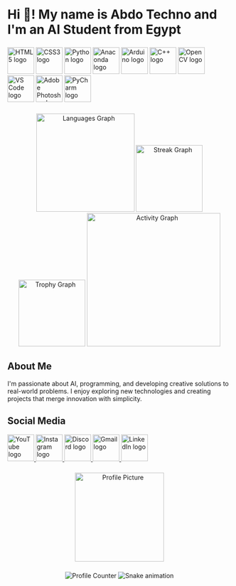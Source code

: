<h1 align="left">Hi 👋! My name is Abdo Techno and I'm an AI Student from Egypt</h1>

###

<div align="left">
  <img src="https://cdn.jsdelivr.net/gh/devicons/devicon/icons/html5/html5-original.svg" height="60" alt="HTML5 logo" />
  <img src="https://cdn.jsdelivr.net/gh/devicons/devicon/icons/css3/css3-original.svg" height="60" alt="CSS3 logo" />
  <img src="https://cdn.jsdelivr.net/gh/devicons/devicon/icons/python/python-original.svg" height="60" alt="Python logo" />
  <img src="https://cdn.jsdelivr.net/gh/devicons/devicon/icons/anaconda/anaconda-original.svg" height="60" alt="Anaconda logo" />
  <img src="https://cdn.simpleicons.org/arduino/00979D" height="60" alt="Arduino logo" />
  <img src="https://cdn.jsdelivr.net/gh/devicons/devicon/icons/cplusplus/cplusplus-original.svg" height="60" alt="C++ logo" />
  <img src="https://cdn.jsdelivr.net/gh/devicons/devicon/icons/opencv/opencv-original.svg" height="60" alt="OpenCV logo" />
  <img src="https://cdn.jsdelivr.net/gh/devicons/devicon/icons/vscode/vscode-original.svg" height="60" alt="VS Code logo" />
  <img src="https://cdn.simpleicons.org/adobephotoshop/31A8FF" height="60" alt="Adobe Photoshop logo" />
  <img src="https://cdn.jsdelivr.net/gh/devicons/devicon/icons/pycharm/pycharm-original.svg" height="60" alt="PyCharm logo" />
</div>

###

<div align="center">
  <img src="https://github-readme-stats.vercel.app/api/top-langs?username=Abdo-techno&locale=en&hide_title=false&layout=compact&card_width=320&langs_count=12&theme=aura&hide_border=false" height="221" alt="Languages Graph" />
  <img src="https://streak-stats.demolab.com?user=Abdo-techno&locale=en&mode=daily&theme=dracula&hide_border=false&border_radius=5" height="150" alt="Streak Graph" />
  <img src="https://github-profile-trophy.vercel.app/?username=Abdo-techno&theme=dracula&column=5&row=3&margin-w=3&margin-h=4&no-bg=false&no-frame=false" height="150" alt="Trophy Graph" />
  <img src="https://github-readme-activity-graph.vercel.app/graph?username=Abdo-techno&radius=16&theme=react&area=true" height="300" alt="Activity Graph" />
</div>

###

<h2 align="left">About Me</h2>
<p align="left">I'm passionate about AI, programming, and developing creative solutions to real-world problems. I enjoy exploring new technologies and creating projects that merge innovation with simplicity.</p>

###

<h2 align="left">Social Media</h2>

<div align="left">
  <a href="https://youtube.com" target="_blank">
    <img src="https://raw.githubusercontent.com/maurodesouza/profile-readme-generator/master/src/assets/icons/social/youtube/default.svg" width="60" alt="YouTube logo" />
  </a>
  <a href="https://instagram.com" target="_blank">
    <img src="https://raw.githubusercontent.com/maurodesouza/profile-readme-generator/master/src/assets/icons/social/instagram/default.svg" width="60" alt="Instagram logo" />
  </a>
  <a href="https://discord.com" target="_blank">
    <img src="https://raw.githubusercontent.com/maurodesouza/profile-readme-generator/master/src/assets/icons/social/discord/default.svg" width="60" alt="Discord logo" />
  </a>
  <a href="mailto:example@gmail.com" target="_blank">
    <img src="https://raw.githubusercontent.com/maurodesouza/profile-readme-generator/master/src/assets/icons/social/gmail/default.svg" width="60" alt="Gmail logo" />
  </a>
  <a href="https://linkedin.com" target="_blank">
    <img src="https://raw.githubusercontent.com/maurodesouza/profile-readme-generator/master/src/assets/icons/social/linkedin/default.svg" width="60" alt="LinkedIn logo" />
  </a>
</div>

###

<div align="center">
  <img src="https://scontent.fcai20-3.fna.fbcdn.net/v/t39.30808-6/462449040_2252163571807430_8292323530262461432_n.jpg?_nc_cat=111&ccb=1-7&_nc_sid=6ee11a&_nc_ohc=divbLJXh7s0Q7kNvgEUxajv&_nc_zt=23&_nc_ht=scontent.fcai20-3.fna&_nc_gid=ASlP4iU9xW8J6NnVNMNmr4R&oh=00_AYDm7AN20cMROtICJXAz_Pbz5Hup90sLDzUUnGV7ND6Whw&oe=67564F91" height="200" alt="Profile Picture" />
</div>

###

<div align="center">
  <img src="https://profile-counter.glitch.me/Abdo-techno/count.svg?" alt="Profile Counter" />
  <img src="https://raw.githubusercontent.com/Abdo-techno/Abdo-techno/output/snake.svg" alt="Snake animation" />
</div>
